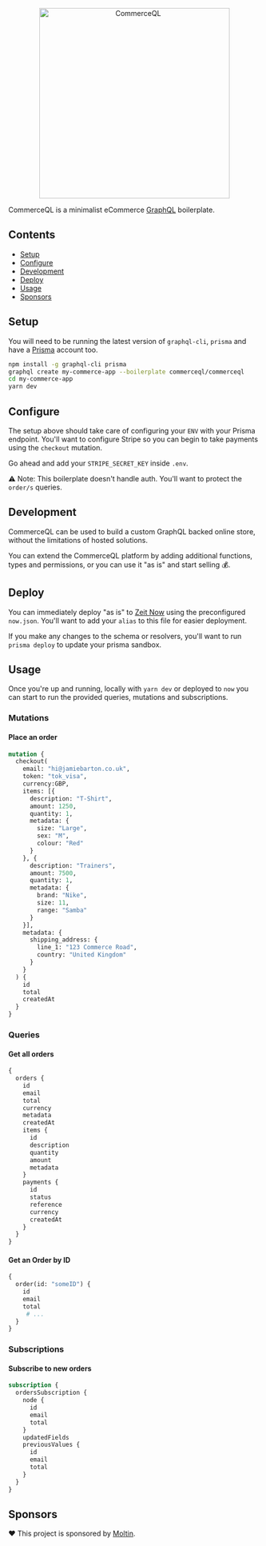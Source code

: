 <p align="center"><a href="https://www.commerceql.com"><img src="https://i.imgur.com/zPKLBwG.png" title="Serverless GraphQL eCommerce platform" alt="CommerceQL" width="381"></a></p>

CommerceQL is a minimalist eCommerce [GraphQL](https://prismagraphql.com) boilerplate.

## Contents

* [Setup](#setup)
* [Configure](#config)
* [Development](#dev)
* [Deploy](#deploy)
* [Usage](#usage)
* [Sponsors](#sponsors)

## <a name="setup"></a>Setup

You will need to be running the latest version of `graphql-cli`, `prisma` and have a [Prisma](https://prismagraphql.com) account too.

```bash
npm install -g graphql-cli prisma
graphql create my-commerce-app --boilerplate commerceql/commerceql
cd my-commerce-app
yarn dev
```

## <a name="config"></a>Configure

The setup above should take care of configuring your `ENV` with your Prisma endpoint. You'll want to configure Stripe so you can begin to take payments using the `checkout` mutation.

Go ahead and add your `STRIPE_SECRET_KEY` inside `.env`.

⚠️ Note: This boilerplate doesn't handle auth. You'll want to protect the `order/s` queries.

## <a name="dev"></a>Development

CommerceQL can be used to build a custom GraphQL backed online store, without the limitations of hosted solutions.

You can extend the CommerceQL platform by adding additional functions, types and permissions, or you can use it "as is" and start selling 💰.

## <a name="deploy"></a>Deploy

You can immediately deploy "as is" to [Zeit Now](https://now.sh) using the preconfigured `now.json`. You'll want to add your `alias` to this file for easier deployment.

If you make any changes to the schema or resolvers, you'll want to run `prisma deploy` to update your prisma sandbox.

## Usage

Once you're up and running, locally with `yarn dev` or deployed to `now` you can start to run the provided queries, mutations and subscriptions.


### Mutations

#### Place an order
```graphql
mutation {
  checkout(
    email: "hi@jamiebarton.co.uk",
    token: "tok_visa",
    currency:GBP,
    items: [{
      description: "T-Shirt",
      amount: 1250,
      quantity: 1,
      metadata: {
        size: "Large",
        sex: "M",
        colour: "Red"
      }
    }, {
      description: "Trainers",
      amount: 7500,
      quantity: 1,
      metadata: {
        brand: "Nike",
        size: 11,
        range: "Samba"
      }
    }],
    metadata: {
      shipping_address: {
        line_1: "123 Commerce Road",
        country: "United Kingdom"
      }
    }
  ) {
    id
    total
    createdAt
  }
}
```

### Queries

#### Get all orders
```graphql
{
  orders {
    id
    email
    total
    currency
    metadata
    createdAt
    items {
      id
      description
      quantity
      amount
      metadata
    }
    payments {
      id
      status
      reference
      currency
      createdAt
    }
  }
}
```

#### Get an Order by ID
```graphql
{
  order(id: "someID") {
    id
    email
    total
     # ...
  }
}
```

### Subscriptions

#### Subscribe to new orders
```graphql
subscription {
  ordersSubscription {
    node {
      id
      email
      total
    }
    updatedFields
    previousValues {
      id
      email
      total
    }
  }
}
```

## <a name="sponsors"></a>Sponsors

❤️ This project is sponsored by [Moltin](https://moltin.com).
